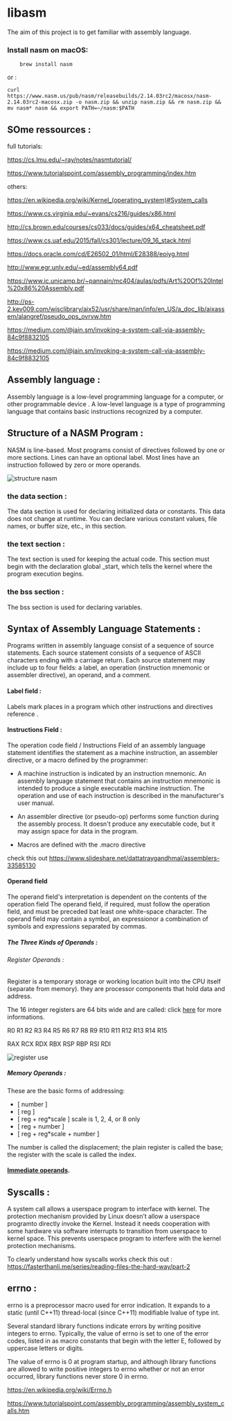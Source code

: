 # libasm
The aim of this project is to get familiar with assembly language.

###  Install nasm on macOS:

```shell
    brew install nasm
```
or :

```shell
curl https://www.nasm.us/pub/nasm/releasebuilds/2.14.03rc2/macosx/nasm-2.14.03rc2-macosx.zip -o nasm.zip && unzip nasm.zip && rm nasm.zip && mv nasm* nasm && export PATH=~/nasm:$PATH
```

## SOme ressources :

full tutorials:

https://cs.lmu.edu/~ray/notes/nasmtutorial/

https://www.tutorialspoint.com/assembly_programming/index.htm

others:

https://en.wikipedia.org/wiki/Kernel_(operating_system)#System_calls

https://www.cs.virginia.edu/~evans/cs216/guides/x86.html

http://cs.brown.edu/courses/cs033/docs/guides/x64_cheatsheet.pdf

https://www.cs.uaf.edu/2015/fall/cs301/lecture/09_16_stack.html

https://docs.oracle.com/cd/E26502_01/html/E28388/eoiyg.html

http://www.egr.unlv.edu/~ed/assembly64.pdf

https://www.ic.unicamp.br/~pannain/mc404/aulas/pdfs/Art%20Of%20Intel%20x86%20Assembly.pdf

http://ps-2.kev009.com/wisclibrary/aix52/usr/share/man/info/en_US/a_doc_lib/aixassem/alangref/pseudo_ops_ovrvw.htm

https://medium.com/@jain.sm/invoking-a-system-call-via-assembly-84c9f8832105

https://medium.com/@jain.sm/invoking-a-system-call-via-assembly-84c9f8832105

## Assembly language :

Assembly language is a low-level programming language for a computer, or other programmable device .
A low-level language is a type of programming language that contains basic instructions recognized by a computer.

## Structure of a NASM Program :

NASM is line-based. Most programs consist of directives followed by one or more sections. Lines can have an optional label. Most lines have an instruction followed by zero or more operands.

![structure nasm](https://cs.lmu.edu/~ray/images/nasmstructure.png)

### the data section :

The data section is used for declaring initialized data or constants. This data does not change at runtime. You can declare various constant values, file names, or buffer size, etc., in this section.

### the text section :

The text section is used for keeping the actual code. This section must begin with the declaration global _start, which tells the kernel where the program execution begins.

### the bss section :

The bss section is used for declaring variables.

## Syntax of Assembly Language Statements :

Programs written in assembly language consist of a sequence of source statements. Each source statement consists of a sequence of ASCII characters ending with a carriage return. Each source statement may include up to four fields: a label, an operation (instruction mnemonic or assembler directive), an operand, and a comment.

#### Label field :

Labels mark places in a program which other instructions and directives reference .

#### Instructions Field :

The operation code field / Instructions Field of an assembly language statement identifies the statement as a machine instruction, an assembler directive, or a macro defined by the programmer:

* A machine instruction is indicated by an instruction mnemonic.  An assembly language statement that contains an instruction mnemonic is intended to produce a single executable machine instruction.  The operation and use of each instruction is described in the manufacturer's user manual.

* An assembler directive (or pseudo-op) performs some function during the assembly process.  It doesn't produce any executable code, but it may assign space for data in the program.

* Macros are defined with the .macro directive

check this out https://www.slideshare.net/dattatraygandhmal/assemblers-33585130

#### Operand field 

The operand field's interpretation is dependent on the contents of the operation field The operand field, if required, must follow the operation field, and must be preceded bat least one white-space character. The operand field may contain a symbol, an expressionor a combination of symbols and expressions separated by commas.

##### The Three Kinds of Operands :

###### Register Operands :

Register is a temporary storage or working location built into the CPU itself (separate from memory). they are processor components that hold data and address.  

The 16 integer registers are 64 bits wide and are called: click [here](https://en.wikibooks.org/wiki/X86_Assembly/X86_Architecture) for more informations.

R0  R1  R2  R3  R4  R5  R6  R7  R8  R9  R10  R11  R12  R13  R14  R15

RAX RCX RDX RBX RSP RBP RSI RDI

![register use](https://www.notion.so/image/https%3A%2F%2Fs3-us-west-2.amazonaws.com%2Fsecure.notion-static.com%2Fbf260acc-e649-49d7-af6c-0d4ace24afa7%2FScreen_Shot_2020-12-11_at_12.40.51_PM.png?table=block&id=79ef15fd-d49d-4f77-8998-3d2084ed4996&width=2560&userId=&cache=v2)

##### Memory Operands :

These are the basic forms of addressing:

* [ number ]
* [ reg ]
* [ reg + reg*scale ]      scale is 1, 2, 4, or 8 only
* [ reg + number ]
* [ reg + reg*scale + number ]

The number is called the displacement; the plain register is called the base; the register with the scale is called the index.

#### [Immediate operands](http://www.c-jump.com/CIS77/ASM/Instructions/I77_0170_immediate_operands.htm#:~:text=An%20immediate%20operand%20is%20a,the%20instruction%20at%20assembly%20time.&text=If%20the%20source%20operand%20is,the%20result%20of%20the%20operation.).

## Syscalls :

A system call allows a userspace program to interface with kernel.
The protection mechanism provided by Linux doesn’t allow a userspace programto directly invoke the Kernel. Instead it needs cooperation with some hardware via software interrupts to transition from userspace to kernel space. 
This prevents userspace program to interfere with the kernel protection mechanisms. 

To clearly understand how syscalls works check this out :
https://fasterthanli.me/series/reading-files-the-hard-way/part-2

## errno :

errno is a preprocessor macro used for error indication. It expands to a static (until C++11) thread-local (since C++11) modifiable lvalue of type int.

Several standard library functions indicate errors by writing positive integers to errno. Typically, the value of errno is set to one of the error codes, listed in <cerrno> as macro constants that begin with the letter E, followed by uppercase letters or digits.

The value of errno is ​0​ at program startup, and although library functions are allowed to write positive integers to errno whether or not an error occurred, library functions never store ​0​ in errno.

https://en.wikipedia.org/wiki/Errno.h

https://www.tutorialspoint.com/assembly_programming/assembly_system_calls.htm
